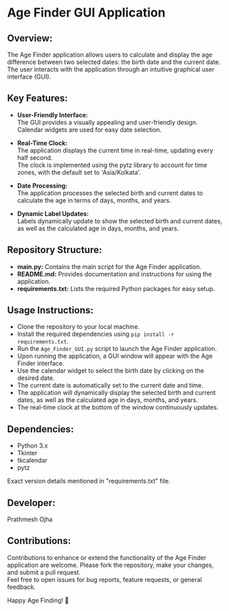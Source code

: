 # Age Finder GUI Application

## Overview:
The Age Finder application allows users to calculate and display the age difference between two selected dates: the birth date and the current date. The user interacts with the application through an intuitive graphical user interface (GUI).

## Key Features:

- **User-Friendly Interface:**  
  The GUI provides a visually appealing and user-friendly design.  
  Calendar widgets are used for easy date selection.

- **Real-Time Clock:**  
  The application displays the current time in real-time, updating every half second.  
  The clock is implemented using the pytz library to account for time zones, with the default set to 'Asia/Kolkata'.

- **Date Processing:**  
  The application processes the selected birth and current dates to calculate the age in terms of days, months, and years.

- **Dynamic Label Updates:**  
  Labels dynamically update to show the selected birth and current dates, as well as the calculated age in days, months, and years.

## Repository Structure:

- **main.py:** Contains the main script for the Age Finder application.
- **README.md:** Provides documentation and instructions for using the application.
- **requirements.txt:** Lists the required Python packages for easy setup.

## Usage Instructions:

- Clone the repository to your local machine.
- Install the required dependencies using `pip install -r requirements.txt`.
- Run the `Age_Finder_GUI.py` script to launch the Age Finder application.
- Upon running the application, a GUI window will appear with the Age Finder interface.
- Use the calendar widget to select the birth date by clicking on the desired date.
- The current date is automatically set to the current date and time.
- The application will dynamically display the selected birth and current dates, as well as the calculated age in days, months, and years.
- The real-time clock at the bottom of the window continuously updates.

## Dependencies:

- Python 3.x
- Tkinter
- tkcalendar
- pytz

Exact version details mentioned in "requirements.txt" file.

## Developer:
Prathmesh Ojha

## Contributions:
Contributions to enhance or extend the functionality of the Age Finder application are welcome. Please fork the repository, make your changes, and submit a pull request.  
Feel free to open issues for bug reports, feature requests, or general feedback.

Happy Age Finding! 🎉
